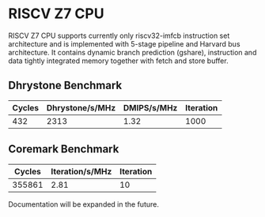 # RISCV Z7 CPU #

RISCV Z7 CPU supports currently only riscv32-imfcb instruction set architecture and is implemented with 5-stage pipeline and Harvard bus architecture. It contains dynamic branch prediction (gshare), instruction and data tightly integrated memory together with fetch and store buffer.

## Dhrystone Benchmark ##
| Cycles | Dhrystone/s/MHz | DMIPS/s/MHz | Iteration |
| ------ | --------------- | ----------- | --------- |
|    432 |            2313 |        1.32 |      1000 |

## Coremark Benchmark ##
| Cycles | Iteration/s/MHz | Iteration |
| ------ | --------------- | --------- |
| 355861 |            2.81 |        10 |

Documentation will be expanded in the future.
